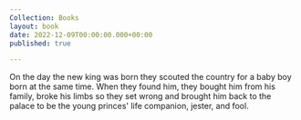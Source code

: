 ```yaml
---
Collection: Books
layout: book
date: 2022-12-09T00:00:00.000+00:00
published: true

---
```

On the day the new king was born they scouted the country for a baby boy born at the same time. When they found him, they bought him from his family, broke his limbs so they set wrong and brought him back to the palace to be the young princes' life companion, jester, and fool.